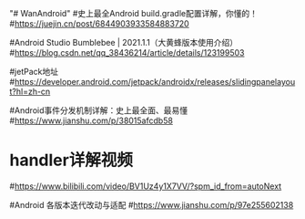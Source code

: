 "# WanAndroid"
#史上最全Android build.gradle配置详解，你懂的！
#https://juejin.cn/post/6844903933584883720

#Android Studio Bumblebee | 2021.1.1（大黄蜂版本使用介绍）
#https://blog.csdn.net/qq_38436214/article/details/123199503

#jetPack地址
#https://developer.android.com/jetpack/androidx/releases/slidingpanelayout?hl=zh-cn

#Android事件分发机制详解：史上最全面、最易懂
#https://www.jianshu.com/p/38015afcdb58

# handler详解视频
#https://www.bilibili.com/video/BV1Uz4y1X7VV/?spm_id_from=autoNext

#Android 各版本迭代改动与适配
#https://www.jianshu.com/p/97e255602138
